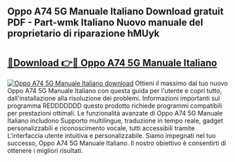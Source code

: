 ## Oppo A74 5G Manuale Italiano Download gratuit PDF - Part-wmk Italiano Nuovo manuale del proprietario di riparazione hMUyk

# <h2><a href="http://dffgzn.blite.top/?on=Oppo+A74+5G+Manuale+Italiano">🔗Download 👉🔴 Oppo A74 5G Manuale Italiano</a></h2>

[![Oppo A74 5G Manuale Italiano download](https://i.imgur.com/lujVjoI.png)](http://dffgzn.blite.top/?on=Oppo+A74+5G+Manuale+Italiano)
Ottieni il massimo dal tuo nuovo Oppo A74 5G Manuale Italiano con questa guida per l'utente e copri tutto, dall'installazione alla risoluzione dei problemi. Informazioni importanti sul programma REDDDDDDD questo prodotto richiede programmi compatibili per prestazioni ottimali. Le funzionalità avanzate di Oppo A74 5G Manuale Italiano includono Supporto multilingue, traduzione in tempo reale, gadget personalizzabili e riconoscimento vocale, tutti accessibili tramite L'interfaccia utente intuitiva e personalizzabile. Siamo impegnati nel tuo successo, Oppo A74 5G Manuale Italiano. Il nostro obiettivo è consentirti di ottenere i migliori risultati.
